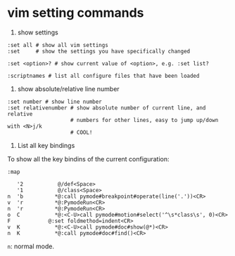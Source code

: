 vim setting commands
===================

1. show settings

  ```shell
  :set all # show all vim settings
  :set     # show the settings you have specifically changed

  :set <option>? # show current value of <option>, e.g. :set list?

  :scriptnames # list all configure files that have been loaded
  ```

1. show absolute/relative line number

  ```shell
  :set number # show line number
  :set relativenumber # show absolute number of current line, and relative
                      # numbers for other lines, easy to jump up/down with <N>j/k
                      # COOL!
  ```

1. List all key bindings

  To show all the key bindins of the current configuration:

  ```shell
  :map

     '2           @/def<Space>
     '1           @/class<Space>
  n  'b          *@:call pymode#breakpoint#operate(line('.'))<CR>
  v  'r          *@:PymodeRun<CR>
  n  'r          *@:PymodeRun<CR>
  o  C           *@:<C-U>call pymode#motion#select('^\s*class\s', 0)<CR>
  F            @:set foldmethod=indent<CR>
  v  K           *@:<C-U>call pymode#doc#show(@*)<CR>
  n  K           *@:call pymode#doc#find()<CR>
  ```

  `n`: normal mode.

